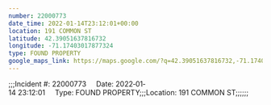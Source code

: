 ```yaml
---
number: 22000773
date_time: 2022-01-14T23:12:01+00:00
location: 191 COMMON ST
latitude: 42.39051637816732
longitude: -71.17403017877324
type: FOUND PROPERTY
google_maps_link: https://maps.google.com/?q=42.39051637816732,-71.17403017877324
---
```


;;;Incident #: 22000773     Date: 2022‐01‐14 23:12:01     Type: FOUND PROPERTY;;;Location: 191 COMMON ST;;;;;;
